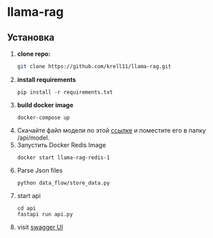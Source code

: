 # llama-rag


## Установка

1. **clone repo:**
   ```bash
   git clone https://github.com/krell11/llama-rag.git
   ```
2. **install requirements**
   ```
   pip install -r requirements.txt
   ```
3. **build docker image**
   ```
   docker-compose up
   ```
4. Скачайте файл модели по этой [ссылке](https://huggingface.co/IlyaGusev/saiga_llama3_8b_gguf/resolve/main/model-q8_0.gguf?download=true) и поместите его в папку /api/model.
5. Запустить Docker Redis Image
   ```
   docker start llama-rag-redis-1
   ```
6. Parse Json files
   ```
   python data_flow/store_data.py
   ```
7. start api
   ```
   cd api
   fastapi run api.py
   ```
8. visit [swagger UI](http://localhost:8000/)
